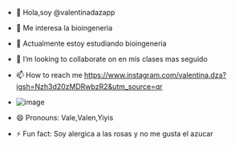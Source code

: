 - 👋 Hola,soy @valentinadazapp
- 👀 Me interesa la bioingeneria
- 🌱 Actualmente estoy estudiando bioingeneria
- 💞️ I’m looking to collaborate on en mis clases mas seguido
- 📫 How to reach me https://www.instagram.com/valentina.dza?igsh=Nzh3d20zMDRwbzR2&utm_source=qr
- ![image](https://github.com/user-attachments/assets/a813d664-05d4-4ac3-b1f6-bffa49c54fb1)

- 😄 Pronouns: Vale,Valen,Yiyis
- ⚡ Fun fact: Soy alergica a las rosas y no me gusta el azucar

<!---
valentinadazapp/valentinadazapp is a ✨ special ✨ repository because its `README.md` (this file) appears on your GitHub profile.
You can click the Preview link to take a look at your changes.
--->
